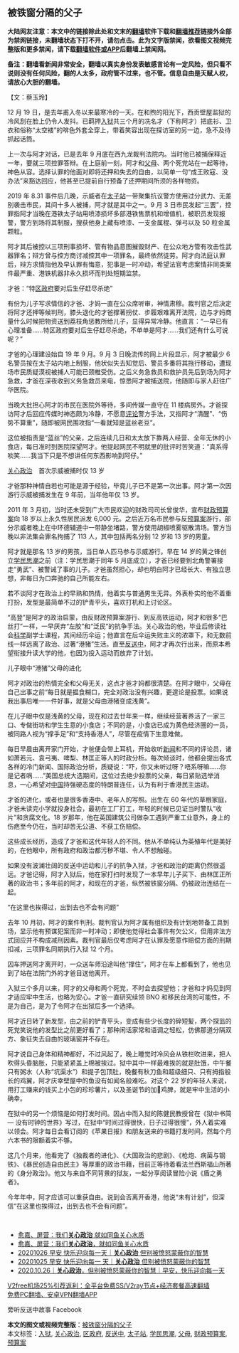  <h2>被铁窗分隔的父子</h2> <p class="notice"><b>大陆网友注意：本文中的链接除此处和文末的<a href="https://github.com/bannedbook/fanqiang" >翻墙</a>软件下载和<a href="https://github.com/killgcd/justmysocks/blob/master/README.md">翻墙推荐</a>链接外全部为禁网链接，未翻墙状态下打不开，请勿点击。此为文字版禁闻，欲看图文视频完整版和更多禁闻，请下载<a href="https://github.com/bannedbook/fanqiang">翻墙软件或APP</a>后翻墙上禁闻网。</p><p>备注：翻墙看新闻非常安全，翻墙以真实身份发表敏感言论有一定风险，但只看不说则没有任何风险，翻的人太多，政府管不过来，也不管。信息自由是天赋人权，请放心大胆的翻墙。</b></p>  <div class="entry">  <p>【文：蔡玉玲】</p> <p>12 月 19 日，是去年甫入冬以来最寒冷的一天。在和煦的阳光下，西贡壁屋监狱的冷风刮在脸上仍令人发抖。已羁押<a href="https://www.bannedbook.org/bnews/tag/%E5%85%A5%E7%8B%B1/" class="st_tag internal_tag" rel="tag" title="标签 入狱 下的日志">入狱</a>共三个月的冼名才（下称阿才）把底衫、卫衣和俗称“太空褛”的啡色外套全穿上，带着笑容出现在探访室的另一边，急不及待抓起话筒。</p> <p>上一次与阿才对话，已是去年 9 月底在西九龙裁判法院内。当时他已被捕保释近一年，要就三项控罪答辩。在上庭前一刻，阿才和<a href="https://www.bannedbook.org/bnews/tag/%e7%88%b6%e6%af%8d/" class="st_tag internal_tag" rel="tag" title="标签 父母 下的日志">父母</a>、两个死党站在一起等待，神色从容。选择认罪的他面对即将还押和失去的自由，以简单一句“成王败寇、没办法”来豁达回应，他甚至已提前自行预备了还押期间所须的各样物资。</p> <p>2019 年 8.31 事件后几晚，示威者在<a href="https://www.bannedbook.org/bnews/tag/%E5%A4%AA%E5%AD%90%E7%AB%99/" class="st_tag internal_tag" rel="tag" title="标签 太子站 下的日志">太子站</a>一带聚集抗议警方使用过分武力、无差别袭击市民，其间十多人被捕，阿才就是其中之一。9 月 3 日市民发起“三罢”，控罪指阿才当晚在港铁太子站用喷漆损坏多部港铁售票机和增值机，被职员发现报警，警方到场将其制服，搜获他身上藏有喷漆、一支金属棍、弹弓以及 50 粒金属颗粒。</p> <p>阿才其后被控以三项刑事损坏、管有物品意图摧毁财产、在公众地方管有攻击性武器罪名；辩方曾与控方商讨减控其中一项罪名，最终依然徒劳。阿才向法庭认罪后，辩方求情指他及早认罪有悔意，犯事是一时冲动，希望法官考虑案情非同类案件最严重、港铁机器非永久损坏而判处短期监禁。</p> <p>才爸：“特<a href="https://www.bannedbook.org/bnews/tag/%E5%8C%BA%E6%94%BF%E5%BA%9C/" class="st_tag internal_tag" rel="tag" title="标签 区政府 下的日志">区政府</a>要对后生仔赶尽杀绝”</p> <p>有份为儿子写求情信的才爸、才妈一直在公众席听审，神情肃穆。裁判官之后决定将阿才还押等候判刑，膝头退化的才爸撑著拐仗、步履艰难离开法院，边与才妈商量什么时候把物资送到荔枝角惩教所给儿子，显得异常冷静。他直言：“一早已有心理准备……特区政府要对后生仔赶尽杀绝，不单单是阿才……我们还有什么可说呢？”</p> <p>才爸的心理建设始自 19 年 9 月。9 月 3 日晚流传的网上片段显示，阿才被最少 6 名警员按在太子站内地上制服，他状似失去知觉后、警员多番将其拖行移动，遭现场市民质疑漠视被捕人可能已颈椎受伤。之后义务急救员和救护员先后到场为阿才急救，才爸在深夜收到义务急救员来电，惊悉阿才被捕送院，他随即与家人赶往广华医院。</p>  <p>当晚大批担心阿才的市民在医院外等待，多间传媒一直守在 11 楼病房外。才爸探访阿才后回应传媒时神态颇为冷静，不愿意<span class='wp_keywordlink_affiliate'><a href="https://www.bannedbook.org/bnews/comments/" title="新闻评论" target="_blank">评论</a></span>警方手法，又指阿才“清醒”、“伤势不算重”，随即被网民围攻指“一看就知是蓝丝老豆”。</p> <p>这位被指责是“蓝丝”的父亲，之后连续几日和太太放下靠两人经营、全年无休的小食店，每日准时到医院探望阿才。他提起网民不明就里的批评时苦笑道：“真系得啖笑……我当下只是不想讲任何东西影响到阿仔。”</p> <p><a href="https://www.bannedbook.org/bnews/tag/%e5%85%b3%e5%bf%83%e6%94%bf%e6%b2%bb/" class="st_tag internal_tag" rel="tag" title="标签 关心政治 下的日志">关心政治</a>　首次示威被捕时仅 13 岁</p> <p>才爸那种神情自若也可能是源于经验，毕竟儿子已不是第一次出事。阿才第一次因游行示威被捕发生在 9 年前，当年他年仅 13 岁。</p> <p>2011 年 3 月初，当时还未受到广大市民欢迎的财政司司长曾俊华，宣布<a href="https://www.bannedbook.org/bnews/tag/%E8%B4%A2%E6%94%BF%E9%A2%84%E7%AE%97%E6%A1%88/" class="st_tag internal_tag" rel="tag" title="标签 财政预算案 下的日志">财政预算案</a>向 18 岁以上永久性居民派发 6,000 元。之后近万名市民参与反<a href="https://www.bannedbook.org/bnews/tag/%E9%A2%84%E7%AE%97%E6%A1%88/" class="st_tag internal_tag" rel="tag" title="标签 预算案 下的日志">预算案</a>游行，部分示威者晚上在中环德辅道中一带静坐堵路，警方使用胡椒喷雾驱散清场。警方当晚以非法集会罪名拘捕了 113 人，其中包括两名分别 12 岁和 13 岁的男童。</p> <p>阿才就是那名 13 岁的男孩，当日单人匹马参与示威游行。早在 14 岁的黄之锋创立<a href="https://www.bannedbook.org/bnews/tag/%E5%AD%A6%E6%B0%91%E6%80%9D%E6%BD%AE/" class="st_tag internal_tag" rel="tag" title="标签 学民思潮 下的日志">学民思潮</a>之前（注：学民思潮于同年 5 月底成立），才爸已经要到北角警署接走“勇武”、被警诫了事的儿子。才爸虽然担心，却也明白阿才已经长大、有独立思想，非每日为口奔驰的自己所能左右。</p> <p>若不谈阿才在政治上的早熟和热情，他着实与普通男生无异。外表朴实的他不着重打扮，发型是最简单不过的铲青平头，喜欢打机和上讨论区。</p> <p>“高登”是阿才的政治启蒙，由反财政预算案游行、到反高铁运动，阿才和很多“巴丝打”一样，一早厌弃“左胶”和“泛民”的抗争手法。关心政治的他，毕业后修读社会<span class='wp_keywordlink'><a href="https://www.bannedbook.org/forum11/topic309.html" title="禁片：“科学”的棍子" target="_blank">科学</a></span>副学士课程，其间经历伞运；他直言在后伞运失败主义的浓罩下，和无数前线一样远离了政治、过著“港猪”生活。直至<a href="https://www.bannedbook.org/bnews/tag/%E5%8F%8D%E9%80%81%E4%B8%AD/" class="st_tag internal_tag" rel="tag" title="标签 反送中 下的日志">反送中</a>，阿才才再次行出来，而原本希望衔接升读大学的他，也因为投入运动而放弃了计划。</p>  <p>儿子眼中“港猪”父母的进化</p> <p>阿才对政治的热情完全和父母无关，这点才爸才妈都很清楚。在阿才眼中，父母在自己出事之前“每日就是揾食糊口，完全对政治没有兴趣，更遑论是投票。如果说我出事后唯一一件好事，就是父母由港猪变成浅黄”。</p> <p>在儿子眼中仅是浅黄的父母，现在和过去廿年来一样，继续经营著养活了一家三口、专做街坊和学生生意的小食店；不同的是，小食店已成为黄色经济圈的一员，被同路人视为“撑手足”和“支持香港人”，尽管在疫情下生意难做。</p> <p>每日早晨由离开家门开始，才爸便会带上耳机，开始收听<span class='wp_keywordlink_affiliate'><a href="https://www.bannedbook.org/" title="新闻">新闻</a></span>和不同的评论员，诸如萧若元、袁弓夷、啤梨、林匡正等人的时政分析。每次倾谈时，他都会提出各式各样的冷门新闻、国际政治分析，质疑说：“吓，你又未听过呀？唔系呀嘛……你是记者㖞……”美国总统大选期间，这位过去绝少投票的父亲，每日紧贴选举消息，一心希望对<span class='wp_keywordlink_affiliate'><a href="https://www.bannedbook.org/" title="中国" target="_blank">中国</a></span>持强硬态度的特朗普连任，认为有利于香港民主运动。</p> <p>才爸的进化，或者也是很多香港中、老年人的写照。出生在 60 年代的草根家庭，才爸未读完小学就投身社会，最初在工厂打工，年轻的时候已见证当时警队“收片”和贪腐文化。18 岁那年，他在英国建筑公司做杂工遇到严重工业意外，身上的伤疤至今仍在，当时却苦无公道、不获工伤赔偿。</p> <p>这些成长经历，造成了才爸和这代年轻人的不同。他从不单纯认为英殖年代是美好的，在他眼中，所有政府和政治都污秽不堪、令人不想触碰。</p> <p>如果没有波澜壮阔的反送中运动和儿子的抗争入狱，才爸和政治的距离仍然很遥远。才爸记得，阿才入狱后，他在家打扫时发现了一本早年儿子买下、由林匡正所著的政治书；多年前的阿才，和现在的才爸，纵然被铁窗分隔、仍被政治连结在一起。</p> <p>“在这里也挨得过，出到去也不会有问题”</p>  <p>去年 10 月初，阿才的案件判刑。裁判官认为阿才属有组织及有计划地带备工具到场，显示他有预谋犯案而非一时冲动；即使他觉得社会事件有欠公义，但用非法方式回应并不构成减刑因素。裁判官最后仅考虑阿才在认罪及愿意作赔偿方面的刑期扣减，三项罪名同期执行入狱 12 个月。</p> <p>囚车押送阿才离开时，一众送车师沿途叫他“撑住”，阿才在车上都看到了，他也见到了站在法院门外的才爸目送他离开。</p> <p>入狱三个多月以来，阿才的父母和两个死党，不时会去探望他；才爸和才妈见到阿才适应牢中生活，也略为安心。才爸一直研究续领 BNO 和移民台湾的可能性，不是为自己，是为了令阿才在出狱后多一个选择。</p> <p>阿才近日转了新发型，由之前的铲青平头，变成有些少长度的碎短髪，两个探监的死党笑说他的发型比之前更好看了；那种闲话家常和语调之轻松，仿佛那道分隔双方、象征失去自由的玻璃窗并不存在。</p> <p>阿才说自己身体和精神都好，不过风起了，晚上睡觉时冷风会从铁栏吹进来，把人吹得头昏脑胀，只能紧紧盖上棉被挨过。狱中其中一样最难挨的就是肚饿，中午餐只有粥水（人称“坑渠水”）和提子包顶肚，晚餐有秋刀鱼和超级细只、只有拇指般长的鸡翼，阿才庆幸壁屋中的鱼没有如闻名般难吃。对这个 22 岁的年轻人来说，用打工赚来的钱买上小包的珍珍薯片，以及圣诞节的加𩠌鸡脾，就是牢中生活的小确幸。</p> <p>在狱中的另一个烦恼是如何打发时间。因占中而入狱的陈健民教授曾在《狱中书简 — 没有时钟的世界》写过，在狱中“时间过得很快，日子过得很慢”，外人着实难以领会。阿才每日会看订阅的《苹果日报》和朋友送来的书籍打发时间，然每个月六本书的限额着实不够。</p> <p>这几个月来，他看完了《独裁者的进化》、《大国政治的悲剧》、《枪炮、病菌与钢铁》、《暴民创造自由民主》等厚重的政治书藉，目前正等待着看法兰西斯福山所著的《身分政治》。他又与来自不同背景的狱友，一起分享阅读冒险小说《盾之勇者》。</p> <p>今年年中，阿才应该可以重获自由。说到会否离开香港，他说“未有计划”，但深信“在这里也挨得过，出到去也不会有问题”。</p>  <p> </p> <ul class='op-related-articles' title='相关阅读'> <li><a href='https://www.bannedbook.org/bnews/comments/20201112/1429763.html' target='_blank'>愈嘉、屏营：我们<b>关心政治</b> 就如同鱼关心水质</a></li> <li><a href='https://www.bannedbook.org/bnews/baitai/20201112/1429755.html' target='_blank'>愈嘉、屏营：我们<b>关心政治</b>，就如同鱼关心水质</a></li> <li><a href='https://www.bannedbook.org/bnews/taiwannews/20201026/1420599.html' target='_blank'>20201026 早安 快乐迎向每一天｜<b>关心政治</b> 但别被愤怒蒙蔽你的智慧</a></li> <li><a href='https://www.bannedbook.org/bnews/taiwannews/20201026/1420291.html' target='_blank'>20201025 早安 快乐迎向每一 天｜<b>关心政治</b> 但别被愤怒蒙蔽你的智慧</a></li> <li><a href='https://www.bannedbook.org/bnews/taiwannews/20201026/1420230.html' target='_blank'>2020.10.26｜<b>关心政治</b>，但别被愤怒蒙蔽你的智慧｜早安，快乐迎向每一天</a></li> </ul> <p class="texttj"> <a href="https://www.bannedbook.org/forum23/topic22702.html" target="_blank">V2free机场25%引荐返利：全平台免费SS/V2ray节点+经济套餐高速翻墙</a><br/> <a href="https://github.com/bannedbook/fanqiang/wiki/%E7%A6%81%E9%97%BB%E7%BD%91%E5%AE%89%E5%8D%93%E7%BF%BB%E5%A2%99%E6%96%B0%E9%97%BBAPP" target="_blank">免费PC翻墙、安卓VPN翻墙APP</a></p><p>旁听反送中故事 Facebook</p><a name='sharetosocial'></a>       <div><b>本文的图文或视频完整版</b>：<a href='https://www.bannedbook.org/bnews/comments/20210102/1459783.html'>被铁窗分隔的父子</a></div>  </div><!--END ENTRY--> <div class="postfooter"> <div>本文标签：<a href="https://www.bannedbook.org/bnews/tag/%E5%85%A5%E7%8B%B1/" rel="tag">入狱</a>, <a href="https://www.bannedbook.org/bnews/tag/%e5%85%b3%e5%bf%83%e6%94%bf%e6%b2%bb/" rel="tag">关心政治</a>, <a href="https://www.bannedbook.org/bnews/tag/%E5%8C%BA%E6%94%BF%E5%BA%9C/" rel="tag">区政府</a>, <a href="https://www.bannedbook.org/bnews/tag/%E5%8F%8D%E9%80%81%E4%B8%AD/" rel="tag">反送中</a>, <a href="https://www.bannedbook.org/bnews/tag/%E5%A4%AA%E5%AD%90%E7%AB%99/" rel="tag">太子站</a>, <a href="https://www.bannedbook.org/bnews/tag/%E5%AD%A6%E6%B0%91%E6%80%9D%E6%BD%AE/" rel="tag">学民思潮</a>, <a href="https://www.bannedbook.org/bnews/tag/%e7%88%b6%e6%af%8d/" rel="tag">父母</a>, <a href="https://www.bannedbook.org/bnews/tag/%E8%B4%A2%E6%94%BF%E9%A2%84%E7%AE%97%E6%A1%88/" rel="tag">财政预算案</a>, <a href="https://www.bannedbook.org/bnews/tag/%E9%A2%84%E7%AE%97%E6%A1%88/" rel="tag">预算案</a></div>  </div><!--END POSTFOOTER--> 